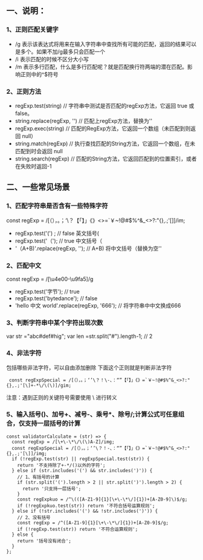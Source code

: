 ## 一、说明：
### 1、正则匹配关键字
- /g 表示该表达式将用来在输入字符串中查找所有可能的匹配，返回的结果可以是多个。如果不加/g最多只会匹配一个
- /i  表示匹配的时候不区分大小写
- /m 表示多行匹配，什么是多行匹配呢？就是匹配换行符两端的潜在匹配。影响正则中的^$符号


### 2、正则方法
- regExp.test(string)      //  字符串中测试是否匹配的regExp方法，它返回 true 或 false。
- string.replace(regExp, '')    // 匹配上regExp方法，替换为''
- regExp.exec(string)         // 匹配的RegExp方法，它返回一个数组（未匹配到则返回 null）
- string.match(regExp)       // 执行查找匹配的String方法，它返回一个数组，在未匹配到时会返回 null
- string.search(regExp)      // 匹配的String方法，它返回匹配到的位置索引，或者在失败时返回-1


## 二、一些常见场景
### 1、匹配字符串是否含有一些特殊字符
 const regExp = /[（），。；‘\？【「】」《》<>=`￥~!@#$%^&_<>?:"{},.;'[\]]/im;
- regExp.test('(') ;       // false  英文括号(
- regExp.test('（');     // true  中文括号（
- '（A+B)'.replace(regExp, '');   // A+B)    将中文括号（替换为空''

### 2、匹配中文
const regExp = /[\u4e00-\u9fa5]/g
- regExp.test('字节');      // true  
- regExp.test('bytedance');     // false
- 'hello 中文 world'.replace(regExp,  '666');    // 将字符串中中文换成666

### 3、判断字符串中某个字符出现次数
var str ="abc#def#hig";
var len =str.split("#").length-1;   // 2


### 4、非法字符
包括哪些非法字符，可以自由添加删除
下面这个正则就是判断非法字符
```
 const regExpSpecial = /[（），。；‘’\？！\-、：“”【「】」《》=`￥~!@#$%^&_<>?:"{},.;'[\]+-*\/\(\)]/gim;
```
注意：遇到正则的关键符号需要使用 \ 进行转义


### 5、输入括号()、加号+、减号-、乘号*、除号/;计算公式可任意组合，仅支持一层括号的计算
```
const validatorCalculate = (str) => {
  const regExp = /[\+\-\*\/\(\)A-Z]/img;
  const regExpSpecial = /[（），。；‘’\？！-、：“”【「】」《》=`￥~!@#$%^&_<>?:"{},.;'[\]]/img;
  if (!regExp.test(str) || regExpSpecial.test(str)) {
    return '不支持除了+-*/()以外的字符';
  } else if (str.includes('(') && str.includes(')')) {
    // 1、有括号的计算
    if (str.split('(').length > 2 || str.split(')').length > 2) {
      return '只支持一层括号';
    }
    const regExpkuo = /^\(([A-Z1-9]{1}[\+\-\*\/]{1})+[A-Z0-9]\)$/g;
    if (!regExpkuo.test(str)) return '不符合括号运算规则';
  } else if (!str.includes('(') && !str.includes(')')) {
    // 2、没有括号
    const regExp = /^([A-Z1-9]{1}[\+\-\*\/]{1})+[A-Z0-9]$/g;
    if (!regExp.test(str)) return '不符合运算规则';
  } else {
    return '括号没有闭合';
  }
};
```
